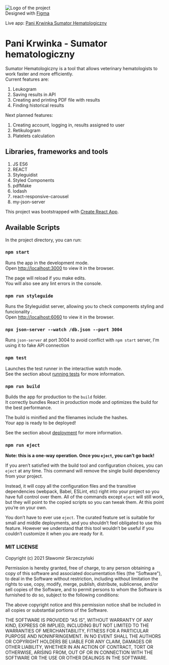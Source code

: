 ![Logo of the project](https://panikrwinka.pl/sumator/static/media/logo.0224e142.png) \
Designed with [Figma](https://www.figma.com/file/3DvVqJRCrQvF62wlxCZ6lE/Sumator-hematologiczny?node-id=1%3A18)

Live app: [Pani Krwinka Sumator Hematologiczny](https://www.panikrwinka.pl/sumator)

# Pani Krwinka - Sumator hematologiczny

Sumator Hematologiczny is a tool that allows veterinary hematologists to work faster and more efficiently. \
Current features are:
1) Leukogram
2) Saving results in API
3) Creating and printing PDF file with results
4) Finding historical results

Next planned features:
1) Creating account, logging in, results assigned to user
2) Retikulogram
3) Platelets calculation

## Libraries, frameworks and tools

1) JS ES6
2) REACT
3) Styleguidist
4) Styled Components
5) pdfMake
6) lodash
7) react-responsive-carousel
8) my-json-server

This project was bootstrapped with [Create React App](https://github.com/facebook/create-react-app).

## Available Scripts

In the project directory, you can run:

### `npm start`

Runs the app in the development mode.\
Open [http://localhost:3000](http://localhost:3000) to view it in the browser.

The page will reload if you make edits.\
You will also see any lint errors in the console.

### `npm run styleguide`

Runs the Styleguidist server, allowing you to check components styling and funcionality .\
Open [http://localhost:6060](http://localhost:6060) to view it in the browser.

### `npx json-server --watch /db.json --port 3004`

Runs `json-server` at port 3004 to avoid conflict with `npm start` server, I'm using it to fake API connection

### `npm test`

Launches the test runner in the interactive watch mode.\
See the section about [running tests](https://facebook.github.io/create-react-app/docs/running-tests) for more information.

### `npm run build`

Builds the app for production to the `build` folder.\
It correctly bundles React in production mode and optimizes the build for the best performance.

The build is minified and the filenames include the hashes.\
Your app is ready to be deployed!

See the section about [deployment](https://facebook.github.io/create-react-app/docs/deployment) for more information.

### `npm run eject`

**Note: this is a one-way operation. Once you `eject`, you can’t go back!**

If you aren’t satisfied with the build tool and configuration choices, you can `eject` at any time. This command will remove the single build dependency from your project.

Instead, it will copy all the configuration files and the transitive dependencies (webpack, Babel, ESLint, etc) right into your project so you have full control over them. All of the commands except `eject` will still work, but they will point to the copied scripts so you can tweak them. At this point you’re on your own.

You don’t have to ever use `eject`. The curated feature set is suitable for small and middle deployments, and you shouldn’t feel obligated to use this feature. However we understand that this tool wouldn’t be useful if you couldn’t customize it when you are ready for it.

### MIT LICENSE

Copyright (c) 2021 Sławomir Skrzeczyński

Permission is hereby granted, free of charge, to any person obtaining a copy
of this software and associated documentation files (the "Software"), to deal
in the Software without restriction, including without limitation the rights
to use, copy, modify, merge, publish, distribute, sublicense, and/or sell
copies of the Software, and to permit persons to whom the Software is
furnished to do so, subject to the following conditions:

The above copyright notice and this permission notice shall be included in all
copies or substantial portions of the Software.

THE SOFTWARE IS PROVIDED "AS IS", WITHOUT WARRANTY OF ANY KIND, EXPRESS OR
IMPLIED, INCLUDING BUT NOT LIMITED TO THE WARRANTIES OF MERCHANTABILITY,
FITNESS FOR A PARTICULAR PURPOSE AND NONINFRINGEMENT. IN NO EVENT SHALL THE
AUTHORS OR COPYRIGHT HOLDERS BE LIABLE FOR ANY CLAIM, DAMAGES OR OTHER
LIABILITY, WHETHER IN AN ACTION OF CONTRACT, TORT OR OTHERWISE, ARISING FROM,
OUT OF OR IN CONNECTION WITH THE SOFTWARE OR THE USE OR OTHER DEALINGS IN THE
SOFTWARE.
